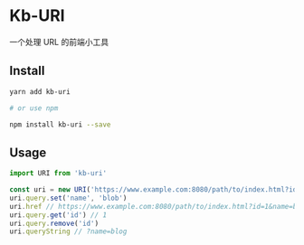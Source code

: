 # Kb-URI

一个处理 URL 的前端小工具

## Install

```bash
yarn add kb-uri

# or use npm

npm install kb-uri --save
```

## Usage

```js
import URI from 'kb-uri'

const uri = new URI('https://www.example.com:8080/path/to/index.html?id=1#hash')
uri.query.set('name', 'blob')
uri.href // https://www.example.com:8080/path/to/index.html?id=1&name=blog#hash
uri.query.get('id') // 1
uri.query.remove('id')
uri.queryString // ?name=blog
```
